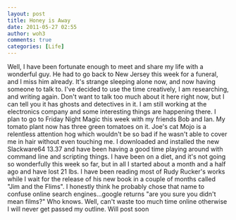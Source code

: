 ```yaml
---
layout: post
title: Honey is Away
date: 2011-05-27 02:55
author: woh3
comments: true
categories: [Life]
---
```

Well, I have been fortunate enough to meet and share my life with a wonderful guy. He had to go back to New Jersey this week for a funeral, and I miss him already. It's strange sleeping alone now, and now having someone to talk to. I've decided to use the time creatively, I am researching, and writing again. Don't want to talk too much about it here right now, but I can tell you it has ghosts and detectives in it. I am still working at the electronics company and some interesting things are happening there. I plan to go to Friday Night Magic this week with my friends Bob and Ian. My tomato plant now has three green tomatoes on it. Joe's cat Mojo is a relentless attention hog which wouldn't be so bad if he wasn't able to cover me in hair without even touching me. I downloaded and installed the new Slackware64 13.37 and have been having a good time playing around with command line and scripting things. I have been on a diet, and it's not going so wonderfully this week so far, but in all I started about a month and a half ago and have lost 21 lbs. I have been reading most of Rudy Rucker's works while I wait for the release of his new book in a couple of months called "Jim and the Flims". I honestly think he probably chose that name to confuse online search engines...google returns "are you sure you didn't mean films?" Who knows. Well, can't waste too much time online otherwise I will never get passed my outline. Will post soon
